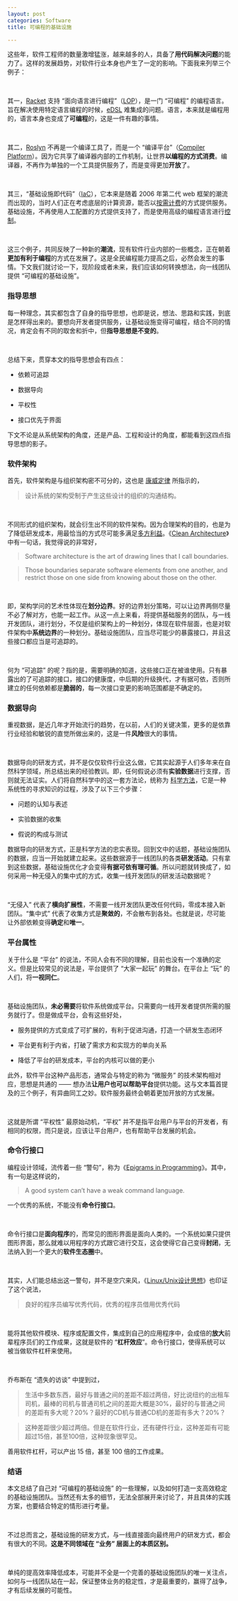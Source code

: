 ```yaml
---
layout: post
categories: Software
title: 可编程的基础设施

---
```


这些年，软件工程师的数量激增猛涨，越来越多的人，具备了**用代码解决问题**的能力了。这样的发展趋势，对软件行业本身也产生了一定的影响。下面我来列举三个例子：

<br/>

其一，[Racket](http://homes.sice.indiana.edu/samth/new-web/) 支持 “面向语言进行编程”（[LOP](https://cs.brown.edu/~sk/Publications/Papers/Published/fffkbmt-programmable-prog-lang/paper.pdf)），是一门 “可编程” 的编程语言。旨在解决使用特定语言编程的时候，[eDSL](https://wiki.c2.com/?EmbeddedDomainSpecificLanguage) 难集成的问题。语言，本来就是编程用的，语言本身也变成了**可编程**的，这是一件有趣的事情。

<br/>

其二，[Roslyn](https://medium.com/microsoft-open-source-stories/how-microsoft-rewrote-its-c-compiler-in-c-and-made-it-open-source-4ebed5646f98) 不再是一个编译工具了，而是一个 “编译平台”（[Compiler Platform](https://github.com/dotnet/roslyn)）。因为它共享了编译器内部的工作机制，让世界**以编程的方式消费**。编译器，不再作为单独的一个工具提供服务了，而是变得更加**开放**了。

<br/>

其三，“基础设施即代码”（[IaC](https://en.wikipedia.org/wiki/Infrastructure_as_code)），它本来是随着 2006 年第二代 web 框架的潮流而出现的，当时人们正在考虑底层的计算资源，能否以[按需计费](https://en.wikipedia.org/wiki/Utility_computing)的方式提供服务。基础设施，不再使用人工配置的方式提供支持了，而是使用高级的编程语言进行[控制](https://book.douban.com/subject/26589406/)。

<br/>

这三个例子，共同反映了一种新的**潮流**，现有软件行业内部的一些概念，正在朝着**更加有利于编程**的方式在发展了。这是全民编程能力提高之后，必然会发生的事情。下文我们就讨论一下，现阶段或者未来，我们应该如何转换想法，向一线团队提供 “可编程的基础设施”。

### 指导思想

每一种理念，其实都包含了自身的指导思想，也即是说，想法、思路和实践，到底是怎样得出来的。要想向开发者提供服务，让基础设施变得可编程，结合不同的情况，肯定会有不同的取舍和折中，但**指导思想是不变的**。

<br/>

总结下来，贯穿本文的指导思想会有四点：

+ 依赖可追踪

+ 数据导向

+ 平权性

+ 接口优先于界面

下文不论是从系统架构的角度，还是产品、工程和设计的角度，都能看到这四点指导思想的影子。

### 软件架构

首先，软件架构是与组织架构密不可分的，这也是 [康威定律](https://zh.wikipedia.org/zh-sg/%E5%BA%B7%E5%A8%81%E5%AE%9A%E5%BE%8B) 所指示的，

> 设计系统的架构受制于产生这些设计的组织的沟通结构。

<br/>

不同形式的组织架构，就会衍生出不同的软件架构。因为合理架构的目的，也是为了降低研发成本，用最恰当的方式尽可能多满足[多方利益](https://book.douban.com/subject/24530471/)。《[Clean Architecture](https://book.douban.com/subject/30333919/)》中有一句话，我觉得说的非常好，

> Software architecture is the art of drawing lines that I call boundaries.

> Those boundaries separate software elements from one another, and restrict those on one side from knowing about those on the other.

<br/>

即，架构学问的艺术性体现在**划分边界**。好的边界划分策略，可以让边界两侧尽量不必了解对方，也能一起工作。从这一点上来看，将提供基础服务的团队，与一线开发团队，进行划分，不仅是组织架构上的一种划分，体现在软件层面，也是对软件架构中**系统边界**的一种划分。基础设施团队，应当尽可能少的暴露接口，并且这些接口都应当是可追踪的。

<br/>

何为 “可追踪” 的呢？指的是，需要明确的知道，这些接口正在被谁使用。只有暴露出的了可追踪的接口，接口的健康度，中后期的升级换代，才有据可依，否则所建立的任何依赖都是**脆弱的**，每一次接口变更的影响范围都是不确定的。

### 数据导向

重视数据，是近几年才开始流行的趋势，在以前，人们的关键决策，更多的是依靠行业经验和敏锐的直觉所做出来的，这是一件**风险**很大的事情。

<br/>

数据导向的研发方式，并不是仅仅软件行业这么做，它其实起源于人们多年来在自然科学领域，所总结出来的经验教训。即，任何假说必须有**实验数据**进行支撑，否则就无法证实。人们将自然科学中的这一套方法论，统称为 [科学方法](https://zh.wikipedia.org/zh/%E7%A7%91%E5%AD%A6%E6%96%B9%E6%B3%95)，它是一种系统性的寻求知识的过程，涉及了以下三个步骤：

+ 问题的认知与表述

+ 实验数据的收集

+ 假说的构成与测试

数据导向的研发方式，正是科学方法的忠实表现。回到文中的话题，基础设施团队的数据，应当一开始就建立起来。这些数据源于一线团队的各类**研发活动**。只有拿到这些数据，基础设施优化才会变得**有据可依有理可循**。所以问题就转换成了，如何采用一种无侵入的集中式的方式，收集一线开发团队的研发活动数据呢？

<br/>

“无侵入” 代表了**横向扩展性**，不需要一线开发团队更改任何代码，零成本接入新团队。“集中式” 代表了收集方式是**聚敛的**，不会散布到各处。也就是说，尽可能让外部依赖变得**确定**和**唯一**。

### 平台属性

关于什么是 “平台” 的说法，不同人会有不同的理解，目前也没有一个准确的定义。但是比较常见的说法是，平台提供了 “大家一起玩” 的舞台。在平台上 “玩” 的人们，将**一视同仁**。

<br/>

基础设施团队，**未必需要**将软件系统做成平台。只需要向一线开发者提供所需的服务就行了。但是做成平台，会有这些好处，

+ 服务提供的方式变成了可扩展的，有利于促进沟通，打造一个研发生态闭环

+ 平台更有利于内省，打破了需求方和实现方的单向关系

+ 降低了平台的研发成本，平台的内核可以做的更小

此外，软件平台这种产品形态，通常会与特定的称为 “微服务” 的技术架构相对应，思想是共通的 —— 想办法**让用户也可以帮助平台**提供功能。这与文本篇首提及的三个例子，有异曲同工之妙。软件服务最终会朝着更加开放的方式发展。

<br/>

这就是所谓 “平权性” 最原始动机，“平权” 并不是指平台用户与平台的开发者，有相同的权限，而只是说，应该让平台用户，也有帮助平台发展的机会。

### 命令行接口

编程设计领域，流传着一些 “警句”，称为《[Epigrams in Programming](https://cpsc.yale.edu/epigrams-programming)》。其中，有一句是这样说的，

> A good system can’t have a weak command language.

一个优秀的系统，不能没有**命令行接口**。

<br/>

命令行接口是**面向程序**的，而常见的图形界面是面向人类的。一个系统如果只提供图形界面，那么就难以用程序的方式跟它进行交互，这会使得它自己变得**封闭**，无法纳入到一个更大的**软件生态圈**中。

<br/>

其实，人们能总结出这一警句，并不是空穴来风，《[Linux/Unix设计思想](https://book.douban.com/subject/7564417/)》也印证了这个说法，

> 良好的程序员编写优秀代码，优秀的程序员借用优秀代码

<br/>

能将其他软件模块、程序或配置文件，集成到自己的应用程序中，会成倍的**放大**前辈程序员们的工作成果，这就是软件的 “**杠杆效应**”。命令行接口，使得系统可以被当做软件杠杆来使用。

<br/>

乔布斯在 “遗失的访谈” 中提到过，

> 生活中多数东西，最好与普通之间的差距不超过两倍，好比说纽约的出租车司机，最棒的司机与普通司机之间的差距大概是30%，最好的与普通之间的差距有多大呢？20%？最好的CD机与普通CD机的差距有多大？20%？

> 这种差距很少超过两倍。但是在软件行业，还有硬件行业，这种差距有可能超过15倍，甚至100倍，这种现象很罕见。

善用软件杠杆，可以产出 15 倍，甚至 100 倍的工作成果。

### 结语

本文总结了自己对 “可编程的基础设施” 的一些理解，以及如何打造一支高效稳定的基础设施团队。当然还有太多的细节，无法全部展开来讨论了，并且具体的实践方案，也要结合特定的情形进行考量。

<br/>

不过总而言之，基础设施的研发方式，与一线直接面向最终用户的研发方式，都会有很大的不同。**这是不同领域在 “业务” 层面上的本质区别。**

<br/>

单纯的提高效率降低成本，可能并不全是一个完善的基础设施团队的唯一关注点，如何与一线团队站在一起，保证整体业务的稳定性，才是最重要的，赢得了战争，才有后续发展的可能性。
